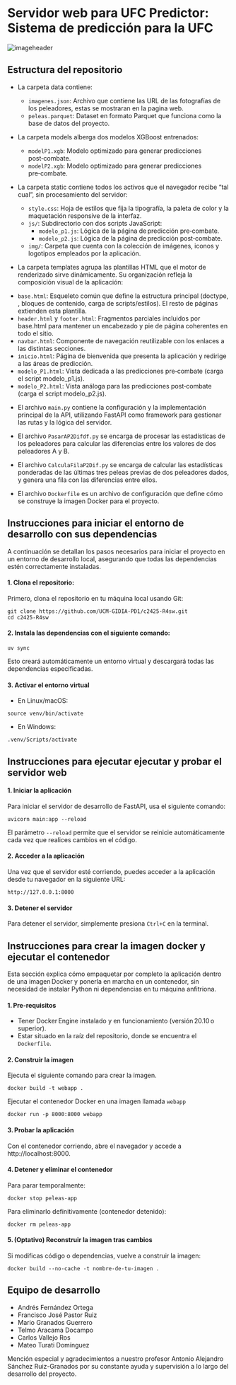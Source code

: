 # Servidor web para UFC Predictor: Sistema de predicción para la UFC
![imageheader](https://github.com/user-attachments/assets/283a70ee-d10a-4658-9e2a-cbfa237b6949)

## Estructura del repositorio

- La carpeta data contiene:
  * `imagenes.json`: Archivo que contiene las URL de las fotografías de los peleadores, estas se mostraran en la pagina web.
  * `peleas.parquet`: Dataset en formato Parquet que funciona como la base de datos del proyecto.

- La carpeta models alberga dos modelos XGBoost entrenados:
  * `modelP1.xgb`: Modelo optimizado para generar predicciones post‑combate.
  * `modelP2.xgb`: Modelo optimizado para generar predicciones pre‑combate.
  
- La carpeta static contiene todos los activos que el navegador recibe “tal cual”, sin procesamiento del servidor:
  * `style.css`: Hoja de estilos que fija la tipografía, la paleta de color y la maquetación responsive de la interfaz.
  * `js/`: Subdirectorio con dos scripts JavaScript:
    * `modelo_p1.js`: Lógica de la página de predicción pre‑combate.
    * `modelo_p2.js`: Lógica de la página de predicción post‑combate.
  * `img/`: Carpeta que cuenta con la colección de imágenes, iconos y logotipos empleados por la aplicación.

- La carpeta templates agrupa las plantillas HTML que el motor de renderizado sirve dinámicamente. Su organización refleja la composición visual de la aplicación:
 * `base.html`: Esqueleto común que define la estructura principal (doctype, <head>, bloques de contenido, carga de scripts/estilos). El resto de páginas extienden esta plantilla.
 * `header.html` y `footer.html`: Fragmentos parciales incluidos por base.html para mantener un encabezado y pie de página coherentes en todo el sitio.
 * `navbar.html`: Componente de navegación reutilizable con los enlaces a las distintas secciones.
 * `inicio.html`: Página de bienvenida que presenta la aplicación y redirige a las áreas de predicción.
 * `modelo_P1.html`: Vista dedicada a las predicciones pre‑combate (carga el script modelo_p1.js).
 * `modelo_P2.html`: Vista análoga para las predicciones post‑combate (carga el script modelo_p2.js).

- El archivo `main.py` contiene la configuración y la implementación principal de la API, utilizando FastAPI como framework para gestionar las rutas y la lógica del servidor.

- El archivo `PasarAP2Difdf.py` se encarga de procesar las estadísticas de los peleadores para calcular las diferencias entre los valores de dos peleadores A y B.

- El archivo `CalculaFilaP2Dif.py` se encarga de calcular las estadísticas ponderadas de las últimas tres peleas previas de dos peleadores dados, y genera una fila con las diferencias entre ellos.

- El archivo `Dockerfile` es un archivo de configuración que define cómo se construye la imagen Docker para el proyecto.
  
## Instrucciones para iniciar el entorno de desarrollo con sus dependencias

A continuación se detallan los pasos necesarios para iniciar el proyecto en un entorno de desarrollo local, asegurando que todas las dependencias estén correctamente instaladas.

#### 1. Clona el repositorio:

Primero, clona el repositorio en tu máquina local usando Git:

```
git clone https://github.com/UCM-GIDIA-PD1/c2425-R4sw.git
cd c2425-R4sw
```

#### 2. Instala las dependencias con el siguiente comando:

```
uv sync
```
Esto creará automáticamente un entorno virtual y descargará todas las dependencias especificadas.

#### 3. Activar el entorno virtual 

* En Linux/macOS:
```
source venv/bin/activate
```

* En Windows:
```
.venv/Scripts/activate
```

## Instrucciones para ejecutar ejecutar y probar el servidor web

#### 1. Iniciar la aplicación

Para iniciar el servidor de desarrollo de FastAPI, usa el siguiente comando:
```
uvicorn main:app --reload
```
El parámetro `--reload` permite que el servidor se reinicie automáticamente cada vez que realices cambios en el código.

#### 2. Acceder a la aplicación
   
Una vez que el servidor esté corriendo, puedes acceder a la aplicación desde tu navegador en la siguiente URL:

```
http://127.0.0.1:8000
```

#### 3. Detener el servidor

Para detener el servidor, simplemente presiona `Ctrl+C` en la terminal.

## Instrucciones para crear la imagen docker y ejecutar el contenedor

Esta sección explica cómo empaquetar por completo la aplicación dentro de una imagen Docker y ponerla en marcha en un contenedor, sin necesidad de instalar Python ni dependencias en tu máquina anfitriona.

#### 1. Pre‑requisitos

- Tener Docker Engine instalado y en funcionamiento (versión 20.10 o superior).
- Estar situado en la raíz del repositorio, donde se encuentra el `Dockerfile`.

#### 2. Construir la imagen

Ejecuta el siguiente comando para crear la imagen.

```
docker build -t webapp .
```

Ejecutar el contenedor Docker en una imagen llamada ```webapp```  

```
docker run -p 8000:8000 webapp
```

#### 3. Probar la aplicación

Con el contenedor corriendo, abre el navegador y accede a http://localhost:8000.

#### 4. Detener y eliminar el contenedor

Para parar temporalmente:

```
docker stop peleas-app
```

Para eliminarlo definitivamente (contenedor detenido):

```
docker rm peleas-app
```

#### 5. (Optativo) Reconstruir la imagen tras cambios

Si modificas código o dependencias, vuelve a construir la imagen:

```
docker build --no-cache -t nombre-de-tu-imagen .
```

## Equipo de desarrollo

 -  Andrés Fernández Ortega
 -  Francisco José Pastor Ruiz
 -  Mario Granados Guerrero
 -  Telmo Aracama Docampo
 -  Carlos Vallejo Ros
 -  Mateo Turati Domínguez

Mención especial y agradecimientos a nuestro profesor Antonio Alejandro Sánchez Ruiz-Granados por su constante ayuda y supervisión a lo largo del desarrollo del proyecto.

